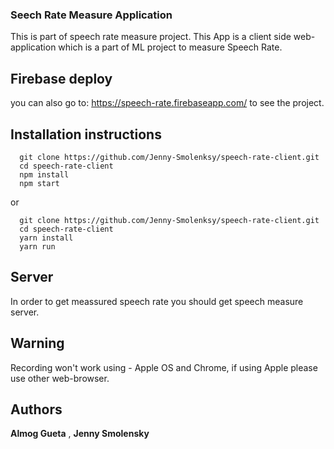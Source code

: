 ### Seech Rate Measure Application

This is part of speech rate measure project.
This App is a client side web-application which is a part of ML project to measure Speech Rate. 

## Firebase deploy
you can also go to: https://speech-rate.firebaseapp.com/ to see the project. 

## Installation instructions

```
  git clone https://github.com/Jenny-Smolenksy/speech-rate-client.git
  cd speech-rate-client
  npm install
  npm start
```

or
```
  git clone https://github.com/Jenny-Smolenksy/speech-rate-client.git
  cd speech-rate-client
  yarn install
  yarn run
```

## Server

In order to get meassured speech rate you should get speech measure server.

## Warning
Recording won't work using - Apple OS and Chrome, 
if using Apple please use other web-browser.


## Authors

**Almog Gueta** ,  **Jenny Smolensky** 


